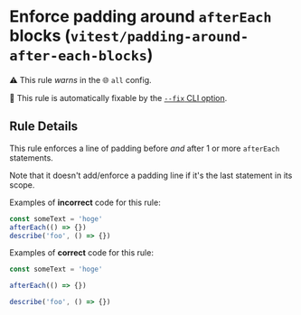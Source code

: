 # Enforce padding around `afterEach` blocks (`vitest/padding-around-after-each-blocks`)

⚠️ This rule _warns_ in the 🌐 `all` config.

🔧 This rule is automatically fixable by the [`--fix` CLI option](https://eslint.org/docs/latest/user-guide/command-line-interface#--fix).

<!-- end auto-generated rule header -->

## Rule Details

This rule enforces a line of padding before _and_ after 1 or more `afterEach`
statements.

Note that it doesn't add/enforce a padding line if it's the last statement in
its scope.

Examples of **incorrect** code for this rule:

```js
const someText = 'hoge'
afterEach(() => {})
describe('foo', () => {})
```

Examples of **correct** code for this rule:

```js
const someText = 'hoge'

afterEach(() => {})

describe('foo', () => {})
```
